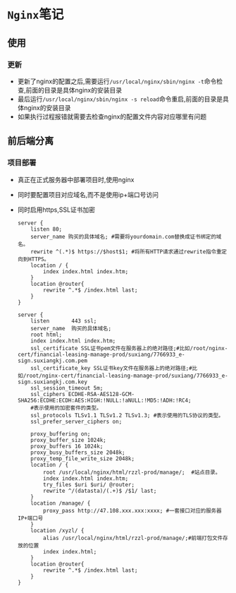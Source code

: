 # `Nginx`笔记

## 使用

### 更新

- 更新了nginx的配置之后,需要运行`/usr/local/nginx/sbin/nginx -t`命令检查,前面的目录是具体nginx的安装目录
- 最后运行`/usr/local/nginx/sbin/nginx -s reload`命令重启,前面的目录是具体nginx的安装目录
- 如果执行过程报错就需要去检查nginx的配置文件内容对应哪里有问题

## 前后端分离

### 项目部署

- 真正在正式服务器中部署项目时,使用nginx

- 同时要配置项目对应域名,而不是使用ip+端口号访问

- 同时启用https,SSL证书加密

  ```nginx
  server {
      listen 80;
      server_name 购买的具体域名; #需要将yourdomain.com替换成证书绑定的域名。
      rewrite ^(.*)$ https://$host$1; #将所有HTTP请求通过rewrite指令重定向到HTTPS。
      location / {
          index index.html index.htm;
      }
      location @router{
          rewrite ^.*$ /index.html last;
      }
  }
  
  server {
      listen       443 ssl;
      server_name  购买的具体域名;
      root html;
      index index.html index.htm;
      ssl_certificate SSL证书pem文件在服务器上的绝对路径;#比如/root/nginx-cert/financial-leasing-manage-prod/suxiang/7766933_e-sign.suxiangkj.com.pem
      ssl_certificate_key SSL证书key文件在服务器上的绝对路径;#比如/root/nginx-cert/financial-leasing-manage-prod/suxiang/7766933_e-sign.suxiangkj.com.key
      ssl_session_timeout 5m;
      ssl_ciphers ECDHE-RSA-AES128-GCM-SHA256:ECDHE:ECDH:AES:HIGH:!NULL:!aNULL:!MD5:!ADH:!RC4;
      #表示使用的加密套件的类型。
      ssl_protocols TLSv1.1 TLSv1.2 TLSv1.3; #表示使用的TLS协议的类型。
      ssl_prefer_server_ciphers on;
  
      proxy_buffering on;
      proxy_buffer_size 1024k;
      proxy_buffers 16 1024k;
      proxy_busy_buffers_size 2048k;
      proxy_temp_file_write_size 2048k;
      location / {
          root /usr/local/nginx/html/rzzl-prod/manage/;  #站点目录。
          index index.html index.htm;
          try_files $uri $uri/ @router;
          rewrite ^/(datasta)/(.+)$ /$1/ last;
      }
      location /manage/ {
          proxy_pass http://47.108.xxx.xxx:xxxx; #一套接口对应的服务器IP+端口号
      }
      location /xyzl/ {
          alias /usr/local/nginx/html/rzzl-prod/manage/;#前端打包文件存放的位置
          index index.html;
      }
      location @router{
          rewrite ^.*$ /index.html last;
      }
  }
  ```